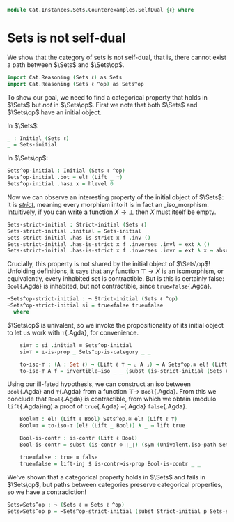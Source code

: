 <!--
```agda
open import Cat.Instances.Sets.Cocomplete using (Sets-initial)
open import Cat.Diagram.Initial
open import Cat.Instances.Sets using (Sets^op-is-category)
open import Cat.Morphism
open import Cat.Prelude

open import Data.Bool
```
-->

```agda
module Cat.Instances.Sets.Counterexamples.SelfDual {ℓ} where
```

# Sets is not self-dual

We show that the category of sets is not self-dual, that is, there cannot exist a path between $\Sets$ and $\Sets\op$.

```agda
import Cat.Reasoning (Sets ℓ) as Sets
import Cat.Reasoning (Sets ℓ ^op) as Sets^op
```

To show our goal, we need to find a categorical property that holds in $\Sets$ but _not_ in $\Sets\op$.
First we note that both $\Sets$ and $\Sets\op$ have an initial object.

In $\Sets$:

```agda
_ : Initial (Sets ℓ)
_ = Sets-initial
```

In $\Sets\op$:

<!--
```agda
open Initial
open Strict-initial
open Sets.is-invertible
open Sets.Inverses
```
-->

```agda
Sets^op-initial : Initial (Sets ℓ ^op)
Sets^op-initial .bot = el! (Lift _ ⊤)
Sets^op-initial .has⊥ x = hlevel 0
```

<!--
```agda
_ = ⊥
```
-->

Now we can observe an interesting property of the initial object of $\Sets$: it is _[strict]_, meaning every morphism into it is in fact an _iso_morphism.
Intuitively, if you can write a function $X \to \bot$ then $X$ must itself be empty.

[strict]: Cat.Diagram.Initial.html#strictness

```agda
Sets-strict-initial : Strict-initial (Sets ℓ)
Sets-strict-initial .initial = Sets-initial
Sets-strict-initial .has-is-strict x f .inv ()
Sets-strict-initial .has-is-strict x f .inverses .invl = ext λ ()
Sets-strict-initial .has-is-strict x f .inverses .invr = ext λ x → absurd (f x .lower)
```

<!--
```agda
_ = true≠false
```
-->

Crucially, this property is not shared by the initial object of $\Sets\op$! Unfolding definitions, it says
that any function $\top \to X$ is an isomorphism, or equivalently, every inhabited set is contractible. But is this is certainly false:
`Bool`{.Agda} is inhabited, but not contractible, since `true≠false`{.Agda}.

```agda
¬Sets^op-strict-initial : ¬ Strict-initial (Sets ℓ ^op)
¬Sets^op-strict-initial si = true≠false true≡false
  where
```

$\Sets\op$ is univalent, so we invoke the propositionality of its initial object to let us work with `⊤`{.Agda}, for convenience.

```agda
    si≡⊤ : si .initial ≡ Sets^op-initial
    si≡⊤ = ⊥-is-prop _ Sets^op-is-category _ _

    to-iso-⊤ : (A : Set ℓ) → (Lift ℓ ⊤ → ⌞ A ⌟) → A Sets^op.≅ el! (Lift ℓ ⊤)
    to-iso-⊤ A f = invertible→iso _ _ (subst (is-strict-initial (Sets ℓ ^op)) si≡⊤ (si .has-is-strict) A f)
```

Using our ill-fated hypothesis, we can construct an iso between `Bool`{.Agda} and `⊤`{.Agda} from a function $\top \to$ `Bool`{.Agda}. From this
we conclude that `Bool`{.Agda} is contractible, from which we obtain (modulo `lift`{.Agda}ing) a proof of `true`{.Agda} `≡`{.Agda} `false`{.Agda}.

```agda
    Bool≅⊤ : el! (Lift ℓ Bool) Sets^op.≅ el! (Lift ℓ ⊤)
    Bool≅⊤ = to-iso-⊤ (el! (Lift _ Bool)) λ _ → lift true

    Bool-is-contr : is-contr (Lift ℓ Bool)
    Bool-is-contr = subst (is-contr ⊙ ∣_∣) (sym (Univalent.iso→path Sets^op-is-category Bool≅⊤)) (hlevel 0)

    true≡false : true ≡ false
    true≡false = lift-inj $ is-contr→is-prop Bool-is-contr _ _
```

We've shown that a categorical property holds in $\Sets$ and fails in $\Sets\op$, but paths between categories preserve categorical properties,
so we have a contradiction!

```agda
Sets≠Sets^op : ¬ (Sets ℓ ≡ Sets ℓ ^op)
Sets≠Sets^op p = ¬Sets^op-strict-initial (subst Strict-initial p Sets-strict-initial)
```
